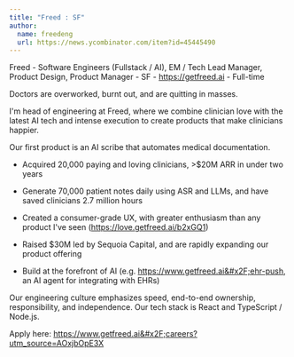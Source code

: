 ```yaml
---
title: "Freed : SF"
author:
  name: freedeng
  url: https://news.ycombinator.com/item?id=45445490
---
```

Freed - Software Engineers (Fullstack &#x2F; AI), EM &#x2F; Tech Lead Manager, Product Design, Product Manager - SF - <a href="https:&#x2F;&#x2F;getfreed.ai" rel="nofollow">https:&#x2F;&#x2F;getfreed.ai</a> - Full-time

Doctors are overworked, burnt out, and are quitting in masses.

I&#x27;m head of engineering at Freed, where we combine clinician love with the latest AI tech and intense execution to create products that make clinicians happier.

Our first product is an AI scribe that automates medical documentation.

- Acquired 20,000 paying and loving clinicians, &gt;$20M ARR in under two years

- Generate 70,000 patient notes daily using ASR and LLMs, and have saved clinicians 2.7 million hours

- Created a consumer-grade UX, with greater enthusiasm than any product I&#x27;ve seen (<a href="https:&#x2F;&#x2F;love.getfreed.ai&#x2F;b2xGQ1" rel="nofollow">https:&#x2F;&#x2F;love.getfreed.ai&#x2F;b2xGQ1</a>)

- Raised $30M led by Sequoia Capital, and are rapidly expanding our product offering

- Build at the forefront of AI (e.g. <a href="https:&#x2F;&#x2F;www.getfreed.ai&#x2F;ehr-push" rel="nofollow">https:&#x2F;&#x2F;www.getfreed.ai&#x2F;ehr-push</a>, an AI agent for integrating with EHRs)

Our engineering culture emphasizes speed, end-to-end ownership, responsibility, and independence. Our tech stack is React and TypeScript &#x2F; Node.js.

Apply here: <a href="https:&#x2F;&#x2F;www.getfreed.ai&#x2F;careers?utm_source=AOxjbOpE3X" rel="nofollow">https:&#x2F;&#x2F;www.getfreed.ai&#x2F;careers?utm_source=AOxjbOpE3X</a>
<JobApplication />
